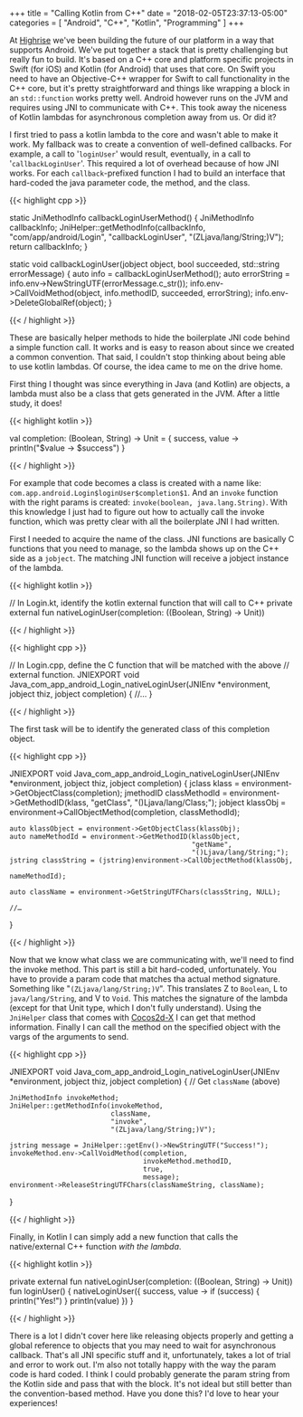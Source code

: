 +++
title = "Calling Kotlin from C++"
date = "2018-02-05T23:37:13-05:00"
categories = [
  "Android",
  "C++",
  "Kotlin",
  "Programming"
]
+++

At [Highrise](http://www.joinhighrise.com) we've been building the future of our platform in a way that supports Android. We've put together a stack that is pretty challenging but really fun to build. It's based on a C++ core and platform specific projects in Swift (for iOS) and Kotlin (for Android) that uses that core. On Swift you need to have an Objective-C++ wrapper for Swift to call functionality in the C++ core, but it's pretty straightforward and things like wrapping a block in an `std::function` works pretty well. Android however runs on the JVM and requires using JNI to communicate with C++. This took away the niceness of Kotlin lambdas for asynchronous completion away from us. Or did it?

<!--more-->

I first tried to pass a kotlin lambda to the core and wasn't able to make it work. My fallback was to create a convention of well-defined callbacks. For example, a call to '`loginUser`' would result, eventually, in a call to '`callbackLoginUser`'. This required a lot of overhead because of how JNI works. For each `callback`-prefixed function I had to build an interface that hard-coded the java parameter code, the method, and the class.

{{< highlight cpp >}}

 static JniMethodInfo callbackLoginUserMethod() {
     JniMethodInfo callbackInfo;
     JniHelper::getMethodInfo(callbackInfo,
                              "com/app/android/Login",
                              "callbackLoginUser",
                              "(ZLjava/lang/String;)V");
     return callbackInfo;
 }

 static void callbackLoginUser(jobject object, 
 					    	   bool succeeded, 
 					    	   std::string errorMessage) {
     auto info = callbackLoginUserMethod();
     auto errorString = info.env->NewStringUTF(errorMessage.c_str());
     info.env->CallVoidMethod(object, info.methodID, succeeded, errorString);
     info.env->DeleteGlobalRef(object);
 }

{{< / highlight >}}

These are basically helper methods to hide the boilerplate JNI code behind a simple function call. It works and is easy to reason about since we created a common convention. That said, I couldn't stop thinking about being able to use kotlin lambdas. Of course, the idea came to me on the drive home.

First thing I thought was since everything in Java (and Kotlin) are objects, a lambda must also be a class that gets generated in the JVM. After a little study, it does! 

{{< highlight kotlin >}}

 val completion: (Boolean, String) -> Unit = { success, value ->
 	println("$value -> $success")
 }

{{< / highlight >}}

For example that code becomes a class is created with a name like: `com.app.android.Login$loginUser$completion$1`. And an `invoke` function with the right params is created: `invoke(boolean, java.lang.String)`. With this knowledge I just had to figure out how to actually call the invoke function, which was pretty clear with all the boilerplate JNI I had written. 

First I needed to acquire the name of the class. JNI functions are basically C functions that you need to manage, so the lambda shows up on the C++ side as a `jobject`. The matching JNI function will receive a jobject instance of the lambda.

{{< highlight kotlin >}}

 // In Login.kt, identify the kotlin external function that will call to C++
 private external fun nativeLoginUser(completion: ((Boolean, String) -> Unit))

{{< / highlight >}}

{{< highlight cpp >}}

 // In Login.cpp, define the C function that will be matched with the above
 // external function.
 JNIEXPORT
 void Java_com_app_android_Login_nativeLoginUser(JNIEnv *environment, 
 												 jobject thiz, 
 												 jobject completion) {
 	//…
 }

{{< / highlight >}}

The first task will be to identify the generated class of this completion object.

{{< highlight cpp >}}

 JNIEXPORT
 void Java_com_app_android_Login_nativeLoginUser(JNIEnv *environment, 
 												 jobject thiz, 
 												 jobject completion) {
	jclass klass = environment->GetObjectClass(completion);
    jmethodID classMethodId = environment->GetMethodID(klass, 
    												   "getClass", 
    												   "()Ljava/lang/Class;");
    jobject klassObj = environment->CallObjectMethod(completion, classMethodId);

    auto klassObject = environment->GetObjectClass(klassObj);
    auto nameMethodId = environment->GetMethodID(klassObject, 
    	                                         "getName", 
    	                                         "()Ljava/lang/String;");
    jstring classString = (jstring)environment->CallObjectMethod(klassObj, 
    														     nameMethodId);

    auto className = environment->GetStringUTFChars(classString, NULL);

    //…
 }

{{< / highlight >}}

Now that we know what class we are communicating with, we'll need to find the invoke method. This part is still a bit hard-coded, unfortunately. You have to provide a param code that matches tha actual method signature. Something like "`(ZLjava/lang/String;)V`". This translates Z to `Boolean`, L to `java/lang/String`, and V to `Void`. This matches the signature of the lambda (except for that Unit type, which I don't fully understand). Using the `JniHelper` class that comes with [Cocos2d-X](http://www.cocos2d-x.org) I can get that method information. Finally I can call the method on the specified object with the vargs of the arguments to send.

{{< highlight cpp >}}

 JNIEXPORT
 void Java_com_app_android_Login_nativeLoginUser(JNIEnv *environment, 
 												 jobject thiz, 
 												 jobject completion) {
	// Get `className` (above)

    JniMethodInfo invokeMethod;
    JniHelper::getMethodInfo(invokeMethod,
                             className,
                             "invoke",
                             "(ZLjava/lang/String;)V");

    jstring message = JniHelper::getEnv()->NewStringUTF("Success!");
    invokeMethod.env->CallVoidMethod(completion, 
    								 invokeMethod.methodID, 
    								 true, 
    								 message);
    environment->ReleaseStringUTFChars(classNameString, className);
 }

{{< / highlight >}}

Finally, in Kotlin I can simply add a new function that calls the native/external C++ function _with the lambda_.

{{< highlight kotlin >}}

 private external fun nativeLoginUser(completion: ((Boolean, String) -> Unit))
 fun loginUser() {
    nativeLoginUser({ success, value ->
        if (success) {
            println("Yes!")
        }
        println(value)
    })
 }

{{< / highlight >}}

There is a lot I didn't cover here like releasing objects properly and getting a global reference to objects that you may need to wait for asynchronous callback. That's all JNI specific stuff and it, unfortunately, takes a lot of trial and error to work out. I'm also not totally happy with the way the param code is hard coded. I think I could probably generate the param string from the Kotlin side and pass that with the block. It's not ideal but still better than the convention-based method. Have you done this? I'd love to hear your experiences!


